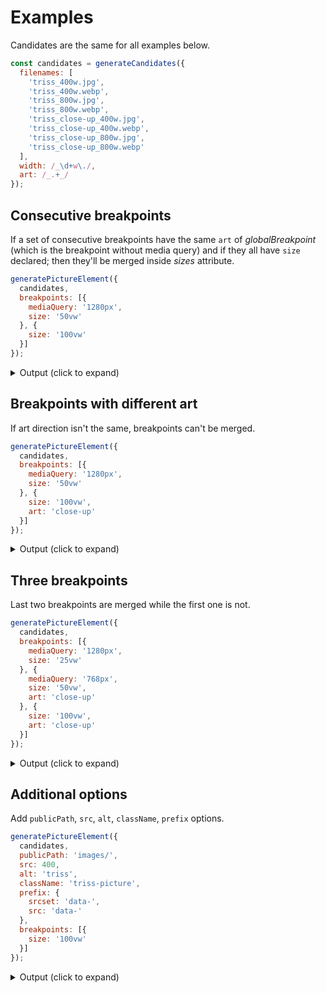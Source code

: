 # Examples

Candidates are the same for all examples below.

```js
const candidates = generateCandidates({
  filenames: [
    'triss_400w.jpg',
    'triss_400w.webp',
    'triss_800w.jpg',
    'triss_800w.webp',
    'triss_close-up_400w.jpg',
    'triss_close-up_400w.webp',
    'triss_close-up_800w.jpg',
    'triss_close-up_800w.webp'
  ],
  width: /_\d+w\./,
  art: /_.+_/
});
```

## Consecutive breakpoints

If a set of consecutive breakpoints have the same `art` of *globalBreakpoint* (which is the breakpoint without media query) and if they all have `size` declared; then they'll be merged inside *sizes* attribute.

```js
generatePictureElement({
  candidates,
  breakpoints: [{
    mediaQuery: '1280px',
    size: '50vw'
  }, {
    size: '100vw'
  }]
});
```

<Details>
  <Summary>Output (click to expand)</Summary>

  ```html
  <picture>
    <source
      sizes="(min-width: 1280px) 50vw, 100vw"
      srcset="triss_400w.webp 400w, triss_800w.webp 800w"
      type="image/webp">
    <img
      sizes="(min-width: 1280px) 50vw, 100vw"
      srcset="triss_400w.jpg 400w, triss_800w.jpg 800w"
      src="triss_800w.jpg"
      type="image/jpeg">
  </picture>
  ```

</Details>

## Breakpoints with different art

If art direction isn't the same, breakpoints can't be merged.

```js
generatePictureElement({
  candidates,
  breakpoints: [{
    mediaQuery: '1280px',
    size: '50vw'
  }, {
    size: '100vw',
    art: 'close-up'
  }]
});
```

<Details>
  <Summary>Output (click to expand)</Summary>

  ```html
  <picture>
    <source
      media="(min-width: 1280px)"
      sizes="50vw"
      srcset="triss_400w.webp 400w, triss_800w.webp 800w"
      type="image/webp">
    <source
      media="(min-width: 1280px)"
      sizes="50vw"
      srcset="triss_400w.jpg 400w, triss_800w.jpg 800w"
      type="image/jpeg">
    <source
      sizes="100vw"
      srcset="triss_close-up_400w.webp 400w, triss_close-up_800w.webp 800w"
      type="image/webp">
    <img
      sizes="100vw"
      srcset="triss_close-up_400w.jpg 400w, triss_close-up_800w.jpg 800w"
      src="triss_close-up_800w.jpg"
      type="image/jpeg">
  </picture>
  ```

</Details>

## Three breakpoints

Last two breakpoints are merged while the first one is not.

```js
generatePictureElement({
  candidates,
  breakpoints: [{
    mediaQuery: '1280px',
    size: '25vw'
  }, {
    mediaQuery: '768px',
    size: '50vw',
    art: 'close-up'
  }, {
    size: '100vw',
    art: 'close-up'
  }]
});
```

<Details>
  <Summary>Output (click to expand)</Summary>

  ```html
  <picture>
    <source
      media="(min-width: 1280px)"
      sizes="25vw"
      srcset="triss_400w.webp 400w, triss_800w.webp 800w"
      type="image/webp">
    <source
      media="(min-width: 1280px)"
      sizes="25vw"
      srcset="triss_400w.jpg 400w, triss_800w.jpg 800w"
      type="image/jpeg">
    <source
      sizes="(min-width: 768px) 50vw, 100vw"
      srcset="triss_close-up_400w.webp 400w, triss_close-up_800w.webp 800w"
      type="image/webp">
    <img
      sizes="(min-width: 768px) 50vw, 100vw"
      srcset="triss_close-up_400w.jpg 400w, triss_close-up_800w.jpg 800w"
      src="triss_close-up_800w.jpg"
      type="image/jpeg">
  </picture>
  ```

</Details>

## Additional options

Add `publicPath`, `src`, `alt`, `className`, `prefix` options.

```js
generatePictureElement({
  candidates,
  publicPath: 'images/',
  src: 400,
  alt: 'triss',
  className: 'triss-picture',
  prefix: {
    srcset: 'data-',
    src: 'data-'
  },
  breakpoints: [{
    size: '100vw'
  }]
});
```

<Details>
  <Summary>Output (click to expand)</Summary>

  ```html
  <picture class="triss-picture">
    <source
      sizes="100vw"
      data-srcset="images/triss_400w.webp 400w, images/triss_800w.webp 800w"
      type="image/webp">
    <img
      alt="triss"
      sizes="100vw"
      data-srcset="images/triss_400w.jpg 400w, images/triss_800w.jpg 800w"
      data-src="images/triss_400w.jpg"
      type="image/jpeg">
  </picture>
  ```

</Details>
